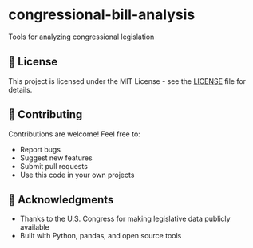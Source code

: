# congressional-bill-analysis
Tools for analyzing congressional legislation
## 📄 License

This project is licensed under the MIT License - see the [LICENSE](LICENSE) file for details.

## 🤝 Contributing

Contributions are welcome! Feel free to:
- Report bugs
- Suggest new features  
- Submit pull requests
- Use this code in your own projects

## 🙏 Acknowledgments

- Thanks to the U.S. Congress for making legislative data publicly available
- Built with Python, pandas, and open source tools

